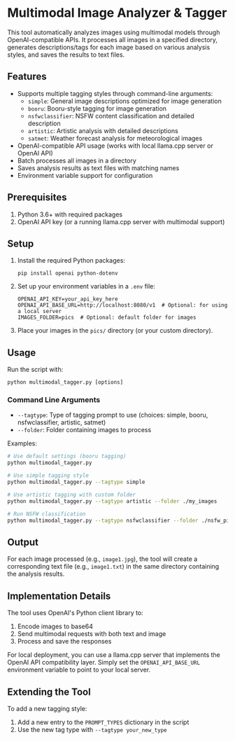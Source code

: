 # Multimodal Image Analyzer & Tagger

This tool automatically analyzes images using multimodal models through OpenAI-compatible APIs. It processes all images in a specified directory, generates descriptions/tags for each image based on various analysis styles, and saves the results to text files.

## Features

- Supports multiple tagging styles through command-line arguments:
  - `simple`: General image descriptions optimized for image generation
  - `booru`: Booru-style tagging for image generation
  - `nsfwclassifier`: NSFW content classification and detailed description
  - `artistic`: Artistic analysis with detailed descriptions
  - `satmet`: Weather forecast analysis for meteorological images
- OpenAI-compatible API usage (works with local llama.cpp server or OpenAI API)
- Batch processes all images in a directory
- Saves analysis results as text files with matching names
- Environment variable support for configuration

## Prerequisites

1. Python 3.6+ with required packages
2. OpenAI API key (or a running llama.cpp server with multimodal support)

## Setup

1. Install the required Python packages:
   ```
   pip install openai python-dotenv
   ```

2. Set up your environment variables in a `.env` file:
   ```
   OPENAI_API_KEY=your_api_key_here
   OPENAI_API_BASE_URL=http://localhost:8080/v1  # Optional: for using a local server
   IMAGES_FOLDER=pics  # Optional: default folder for images
   ```

3. Place your images in the `pics/` directory (or your custom directory).

## Usage

Run the script with:

```
python multimodal_tagger.py [options]
```

### Command Line Arguments

- `--tagtype`: Type of tagging prompt to use (choices: simple, booru, nsfwclassifier, artistic, satmet)
- `--folder`: Folder containing images to process

Examples:

```bash
# Use default settings (booru tagging)
python multimodal_tagger.py

# Use simple tagging style
python multimodal_tagger.py --tagtype simple

# Use artistic tagging with custom folder
python multimodal_tagger.py --tagtype artistic --folder ./my_images

# Run NSFW classification
python multimodal_tagger.py --tagtype nsfwclassifier --folder ./nsfw_pics
```

## Output

For each image processed (e.g., `image1.jpg`), the tool will create a corresponding text file (e.g., `image1.txt`) in the same directory containing the analysis results.

## Implementation Details

The tool uses OpenAI's Python client library to:
1. Encode images to base64
2. Send multimodal requests with both text and image
3. Process and save the responses

For local deployment, you can use a llama.cpp server that implements the OpenAI API compatibility layer. Simply set the `OPENAI_API_BASE_URL` environment variable to point to your local server.

## Extending the Tool

To add a new tagging style:
1. Add a new entry to the `PROMPT_TYPES` dictionary in the script
2. Use the new tag type with `--tagtype your_new_type`